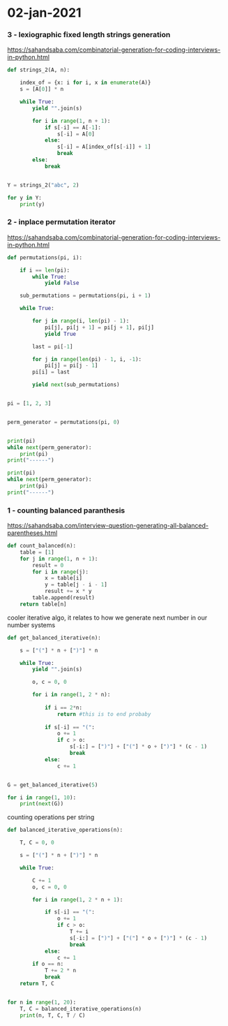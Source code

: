 # 02-jan-2021

### 3 - lexiographic fixed length strings generation

https://sahandsaba.com/combinatorial-generation-for-coding-interviews-in-python.html

```python
def strings_2(A, n):

    index_of = {x: i for i, x in enumerate(A)}
    s = [A[0]] * n

    while True:
        yield "".join(s)

        for i in range(1, n + 1):
            if s[-i] == A[-1]:
                s[-i] = A[0]
            else:
                s[-i] = A[index_of[s[-i]] + 1]
                break
        else:
            break


Y = strings_2("abc", 2)

for y in Y:
    print(y)
```

### 2 - inplace permutation iterator

https://sahandsaba.com/combinatorial-generation-for-coding-interviews-in-python.html

```python
def permutations(pi, i):

    if i == len(pi):
        while True:
            yield False

    sub_permutations = permutations(pi, i + 1)

    while True:

        for j in range(i, len(pi) - 1):
            pi[j], pi[j + 1] = pi[j + 1], pi[j]
            yield True

        last = pi[-1]

        for j in range(len(pi) - 1, i, -1):
            pi[j] = pi[j - 1]
        pi[i] = last

        yield next(sub_permutations)


pi = [1, 2, 3]


perm_generator = permutations(pi, 0)


print(pi)
while next(perm_generator):
    print(pi)
print("------")

print(pi)
while next(perm_generator):
    print(pi)
print("------")
```

### 1 - counting balanced paranthesis

https://sahandsaba.com/interview-question-generating-all-balanced-parentheses.html

```python
def count_balanced(n):
    table = [1]
    for j in range(1, n + 1):
        result = 0
        for i in range(j):
            x = table[i]
            y = table[j - i - 1]
            result += x * y
        table.append(result)
    return table[n]
```

cooler iterative algo, it relates to how we generate next number in our number systems
```python
def get_balanced_iterative(n):

    s = ["("] * n + [")"] * n

    while True:
        yield "".join(s)

        o, c = 0, 0

        for i in range(1, 2 * n):
        
            if i == 2*n:
                return #this is to end probaby
        
            if s[-i] == "(":
                o += 1
                if c > o:
                    s[-i:] = [")"] + ["("] * o + [")"] * (c - 1)
                    break
            else:
                c += 1


G = get_balanced_iterative(5)

for i in range(1, 10):
    print(next(G))
```

counting operations per string
```python
def balanced_iterative_operations(n):

    T, C = 0, 0

    s = ["("] * n + [")"] * n

    while True:

        C += 1
        o, c = 0, 0

        for i in range(1, 2 * n + 1):

            if s[-i] == "(":
                o += 1
                if c > o:
                    T += i
                    s[-i:] = [")"] + ["("] * o + [")"] * (c - 1)
                    break
            else:
                c += 1
        if o == n:
            T += 2 * n
            break
    return T, C


for n in range(1, 20):
    T, C = balanced_iterative_operations(n)
    print(n, T, C, T / C)
```




